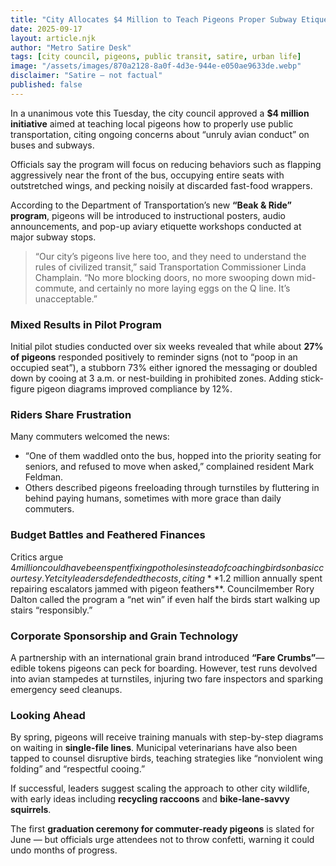 ```yaml
---
title: "City Allocates $4 Million to Teach Pigeons Proper Subway Etiquette"
date: 2025-09-17
layout: article.njk
author: "Metro Satire Desk"
tags: [city council, pigeons, public transit, satire, urban life]
image: "/assets/images/870a2128-8a0f-4d3e-944e-e050ae9633de.webp"
disclaimer: "Satire — not factual"
published: false
---
```


In a unanimous vote this Tuesday, the city council approved a **$4 million initiative** aimed at teaching local pigeons how to properly use public transportation, citing ongoing concerns about “unruly avian conduct” on buses and subways.  

Officials say the program will focus on reducing behaviors such as flapping aggressively near the front of the bus, occupying entire seats with outstretched wings, and pecking noisily at discarded fast-food wrappers.  

According to the Department of Transportation’s new **“Beak & Ride” program**, pigeons will be introduced to instructional posters, audio announcements, and pop-up aviary etiquette workshops conducted at major subway stops.  

> “Our city’s pigeons live here too, and they need to understand the rules of civilized transit,” said Transportation Commissioner Linda Champlain. “No more blocking doors, no more swooping down mid-commute, and certainly no more laying eggs on the Q line. It’s unacceptable.”  

### Mixed Results in Pilot Program  
Initial pilot studies conducted over six weeks revealed that while about **27% of pigeons** responded positively to reminder signs (not to “poop in an occupied seat”), a stubborn 73% either ignored the messaging or doubled down by cooing at 3 a.m. or nest-building in prohibited zones. Adding stick-figure pigeon diagrams improved compliance by 12%.  

### Riders Share Frustration  
Many commuters welcomed the news:  
- “One of them waddled onto the bus, hopped into the priority seating for seniors, and refused to move when asked,” complained resident Mark Feldman.  
- Others described pigeons freeloading through turnstiles by fluttering in behind paying humans, sometimes with more grace than daily commuters.  

### Budget Battles and Feathered Finances  
Critics argue $4 million could have been spent fixing potholes instead of coaching birds on basic courtesy. Yet city leaders defended the costs, citing **$1.2 million annually spent repairing escalators jammed with pigeon feathers**. Councilmember Rory Dalton called the program a “net win” if even half the birds start walking up stairs “responsibly.”  

### Corporate Sponsorship and Grain Technology  
A partnership with an international grain brand introduced **“Fare Crumbs”**— edible tokens pigeons can peck for boarding. However, test runs devolved into avian stampedes at turnstiles, injuring two fare inspectors and sparking emergency seed cleanups.  

### Looking Ahead  
By spring, pigeons will receive training manuals with step-by-step diagrams on waiting in **single-file lines**. Municipal veterinarians have also been tapped to counsel disruptive birds, teaching strategies like “nonviolent wing folding” and “respectful cooing.”  

If successful, leaders suggest scaling the approach to other city wildlife, with early ideas including **recycling raccoons** and **bike-lane-savvy squirrels**.  

The first **graduation ceremony for commuter-ready pigeons** is slated for June — but officials urge attendees not to throw confetti, warning it could undo months of progress.  
